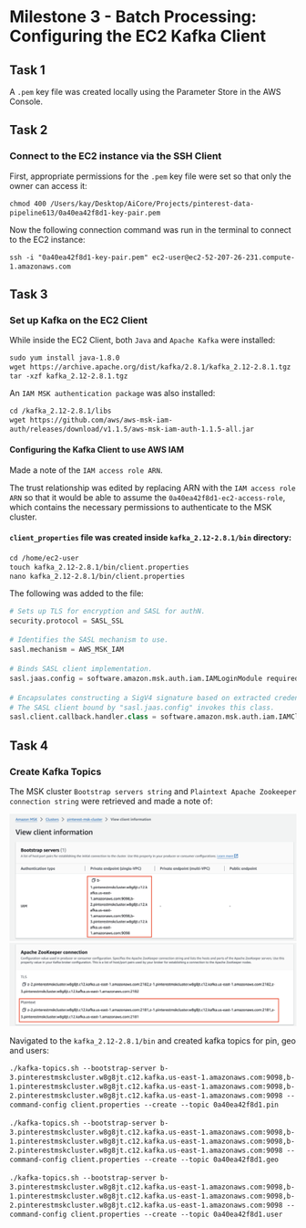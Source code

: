 # Milestone 3 - Batch Processing: Configuring the EC2 Kafka Client

## Task 1
A `.pem` key file was created locally using the Parameter Store in the AWS Console.

## Task 2
### Connect to the EC2 instance via the SSH Client

First, appropriate permissions for the `.pem` key file were set so that only the owner can access it:
```
chmod 400 /Users/kay/Desktop/AiCore/Projects/pinterest-data-pipeline613/0a40ea42f8d1-key-pair.pem
```
Now the following connection command was run in the terminal to connect to the EC2 instance:
```
ssh -i "0a40ea42f8d1-key-pair.pem" ec2-user@ec2-52-207-26-231.compute-1.amazonaws.com
```

## Task 3
### Set up Kafka on the EC2 Client

While inside the EC2 Client, both `Java` and `Apache Kafka` were installed:
```
sudo yum install java-1.8.0
wget https://archive.apache.org/dist/kafka/2.8.1/kafka_2.12-2.8.1.tgz
tar -xzf kafka_2.12-2.8.1.tgz
```

An `IAM MSK authentication package` was also installed:
```
cd /kafka_2.12-2.8.1/libs
wget https://github.com/aws/aws-msk-iam-auth/releases/download/v1.1.5/aws-msk-iam-auth-1.1.5-all.jar
```

#### Configuring the Kafka Client to use AWS IAM

Made a note of the `IAM access role ARN`.

The trust relationship was edited by replacing ARN with the `IAM access role ARN` so that it would be able to assume the `0a40ea42f8d1-ec2-access-role`, which contains the necessary permissions to authenticate to the MSK cluster.


#### `client_properties` file was created inside `kafka_2.12-2.8.1/bin` directory:

```
cd /home/ec2-user
touch kafka_2.12-2.8.1/bin/client.properties
nano kafka_2.12-2.8.1/bin/client.properties
```
The following was added to the file:

```py
# Sets up TLS for encryption and SASL for authN.
security.protocol = SASL_SSL

# Identifies the SASL mechanism to use.
sasl.mechanism = AWS_MSK_IAM

# Binds SASL client implementation.
sasl.jaas.config = software.amazon.msk.auth.iam.IAMLoginModule required awsRoleArn="arn:aws:iam::584739742957:role/0a40ea42f8d1-ec2-access-role";

# Encapsulates constructing a SigV4 signature based on extracted credentials.
# The SASL client bound by "sasl.jaas.config" invokes this class.
sasl.client.callback.handler.class = software.amazon.msk.auth.iam.IAMClientCallbackHandler
```

## Task 4

### Create Kafka Topics

The MSK cluster `Bootstrap servers string` and `Plaintext Apache Zookeeper connection string` were retrieved and made a note of:

![bootstrap_server_string](screenshots/m3/1.png)
![zookeeper_connection_string](screenshots/m3/2.png)

Navigated to the `kafka_2.12-2.8.1/bin` and created kafka topics for pin, geo and users:
```
./kafka-topics.sh --bootstrap-server b-3.pinterestmskcluster.w8g8jt.c12.kafka.us-east-1.amazonaws.com:9098,b-1.pinterestmskcluster.w8g8jt.c12.kafka.us-east-1.amazonaws.com:9098,b-2.pinterestmskcluster.w8g8jt.c12.kafka.us-east-1.amazonaws.com:9098 --command-config client.properties --create --topic 0a40ea42f8d1.pin

./kafka-topics.sh --bootstrap-server b-3.pinterestmskcluster.w8g8jt.c12.kafka.us-east-1.amazonaws.com:9098,b-1.pinterestmskcluster.w8g8jt.c12.kafka.us-east-1.amazonaws.com:9098,b-2.pinterestmskcluster.w8g8jt.c12.kafka.us-east-1.amazonaws.com:9098 --command-config client.properties --create --topic 0a40ea42f8d1.geo

./kafka-topics.sh --bootstrap-server b-3.pinterestmskcluster.w8g8jt.c12.kafka.us-east-1.amazonaws.com:9098,b-1.pinterestmskcluster.w8g8jt.c12.kafka.us-east-1.amazonaws.com:9098,b-2.pinterestmskcluster.w8g8jt.c12.kafka.us-east-1.amazonaws.com:9098 --command-config client.properties --create --topic 0a40ea42f8d1.user
```



